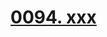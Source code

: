 # [0094. xxx](https://github.com/Tdahuyou/chrome/tree/main/0094.%20xxx)

<!-- region:toc -->

<!-- endregion:toc -->


